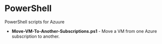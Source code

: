 # PowerShell
PowerShell scripts for Azuure

* **Move-VM-To-Another-Subscriptions.ps1** - Move a VM from one Azure subscription to another.
